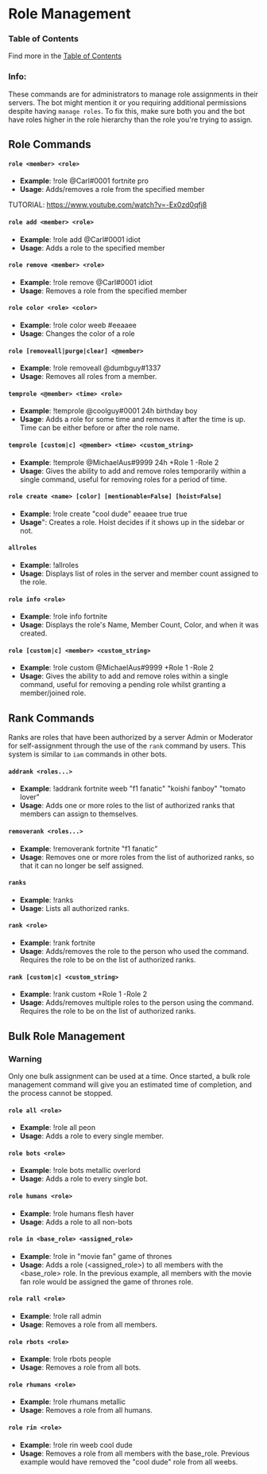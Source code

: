 # Role Management

### Table of Contents

Find more in the [Table of Contents](https://github.com/Discord-Bot-Market/carl-bot/blob/main/TOC.md#table-of-contents)


### Info:
These commands are for administrators to manage role assignments in their servers. The bot might mention it or you requiring additional permissions despite having ``manage roles``. To fix this, make sure both you and the bot have roles higher in the role hierarchy than the role you're trying to assign.

## Role Commands

#### ``role <member> <role>``

- **Example**: !role @Carl#0001 fortnite pro	
- **Usage**: Adds/removes a role from the specified member

TUTORIAL: https://www.youtube.com/watch?v=-Ex0zd0qfj8

#### ``role add <member> <role>``

- **Example**: !role add @Carl#0001 idiot	
- **Usage**: Adds a role to the specified member

#### ``role remove <member> <role>``

- **Example**: !role remove @Carl#0001 idiot	
- **Usage**: Removes a role from the specified member

#### ``role color <role> <color>``

- **Example**: !role color weeb #eeaaee	
- **Usage**: Changes the color of a role

#### ``role [removeall|purge|clear] <@member>``

- **Example**: !role removeall @dumbguy#1337	
- **Usage**: Removes all roles from a member.

#### ``temprole <@member> <time> <role>``

- **Example**: !temprole @coolguy#0001 24h birthday boy	
- **Usage**: Adds a role for some time and removes it after the time is up. Time can be either before or after the role name.

#### ``temprole [custom|c] <@member> <time> <custom_string>``

- **Example**: !temprole @MichaelAus#9999 24h +Role 1 -Role 2	
- **Usage**: Gives the ability to add and remove roles temporarily within a single command, useful for removing roles for a period of time.

#### ``role create <name> [color] [mentionable=False] [hoist=False]``

- **Example**: !role create "cool dude" eeaaee true true	
- **Usage**": Creates a role. Hoist decides if it shows up in the sidebar or not.

#### ``allroles``

- **Example**: !allroles	
- **Usage**: Displays list of roles in the server and member count assigned to the role.

#### ``role info <role>``

- **Example**: !role info fortnite	
- **Usage**: Displays the role's Name, Member Count, Color, and when it was created.

#### ``role [custom|c] <member> <custom_string>``

- **Example**: !role custom @MichaelAus#9999 +Role 1 -Role 2	
- **Usage**: Gives the ability to add and remove roles within a single command, useful for removing a pending role whilst granting a member/joined role.

## Rank Commands

Ranks are roles that have been authorized by a server Admin or Moderator for self-assignment through the use of the ``rank`` command by users. This system is similar to ``iam`` commands in other bots.

#### ``addrank <roles...>``

- **Example**: !addrank fortnite weeb "f1 fanatic" "koishi fanboy" "tomato lover"	
- **Usage**: Adds one or more roles to the list of authorized ranks that members can assign to themselves.

#### ``removerank <roles...>``

- **Example**: !removerank fortnite "f1 fanatic"	
- **Usage**: Removes one or more roles from the list of authorized ranks, so that it can no longer be self assigned.

#### ``ranks``

- **Example**: !ranks	
- **Usage**: Lists all authorized ranks.

#### ``rank <role>``

- **Example**: !rank fortnite	
- **Usage**: Adds/removes the role to the person who used the command. Requires the role to be on the list of authorized ranks.

#### ``rank [custom|c] <custom_string>``

- **Example**: !rank custom +Role 1 -Role 2	
- **Usage**: Adds/removes multiple roles to the person using the command. Requires the role to be on the list of authorized ranks.

## Bulk Role Management

### Warning
Only one bulk assignment can be used at a time. Once started, a bulk role management command will give you an estimated time of completion, and the process cannot be stopped.

#### ``role all <role>``

- **Example**: !role all peon	
- **Usage**: Adds a role to every single member.

#### ``role bots <role>``

- **Example**: !role bots metallic overlord	
- **Usage**: Adds a role to every single bot.

#### ``role humans <role>``

- **Example**: !role humans flesh haver	
- **Usage**: Adds a role to all non-bots

#### ``role in <base_role> <assigned_role>``

- **Example**: !role in "movie fan" game of thrones	
- **Usage**: Adds a role (<assigned_role>) to all members with the <base_role> role. In the previous example, all members with the movie fan role would be assigned the game of thrones role.

#### ``role rall <role>``

- **Example**: !role rall admin	
- **Usage**: Removes a role from all members.

#### ``role rbots <role>``

- **Example**: !role rbots people	
- **Usage**: Removes a role from all bots.

#### ``role rhumans <role>``

- **Example**: !role rhumans metallic	
- **Usage**: Removes a role from all humans.

#### ``role rin <role>``

- **Example**: !role rin weeb cool dude	
- **Usage**: Removes a role from all members with the base_role. Previous example would have removed the "cool dude" role from all weebs.
